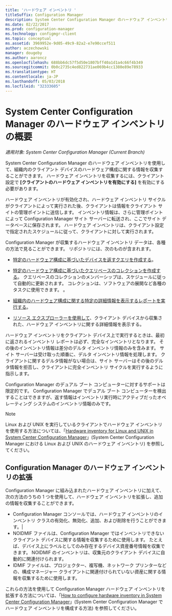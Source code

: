 ```yaml
---
title: 'ハードウェア インベントリ '
titleSuffix: Configuration Manager
description: System Center Configuration Manager のハードウェア インベントリの概要について説明します。
ms.date: 02/22/2017
ms.prod: configuration-manager
ms.technology: configmgr-client
ms.topic: conceptual
ms.assetid: 3969952e-9d05-49c9-82a2-e7e90ccef511
author: aczechowski
manager: dougeby
ms.author: aaroncz
ms.openlocfilehash: 688bb6dc57f5d50e1807bff40a1d1a4c66f4b349
ms.sourcegitcommit: 0b0c2735c4ed822731ae069b4cc1380e89e78933
ms.translationtype: HT
ms.contentlocale: ja-JP
ms.lasthandoff: 05/03/2018
ms.locfileid: "32333605"
---
```

# <a name="introduction-to-hardware-inventory-in-system-center-configuration-manager"></a>System Center Configuration Manager のハードウェア インベントリの概要

*適用対象: System Center Configuration Manager (Current Branch)*

System Center Configuration Manager のハードウェア インベントリを使用して、組織内のクライアント デバイスのハードウェア構成に関する情報を収集することができます。 ハードウェア インベントリを収集するには、クライアント設定で **[クライアントのハードウェア インベントリを有効にする]** を有効にする必要があります。  

 ハードウェア インベントリが有効化され、ハードウェア インベントリ サイクルがクライアントによって実行された後、クライアントは情報をクライアント サイトの管理ポイントに送信します。 インベントリ情報は、さらに管理ポイントによって Configuration Manager サイト サーバーに転送され、ここでサイト データベースに保存されます。 ハードウェア インベントリは、クライアント設定で指定されたスケジュールに従って、クライアントに対して実行されます。  

 Configuration Manager が収集するハードウェア インベントリ データは、各種の方法で見ることができます。 リポジトリには、次のものが含まれます。  

-   [特定のハードウェア構成に基づいたデバイスを返すクエリを作成する](../../../../core/servers/manage/queries-technical-reference.md)。  

-   [特定のハードウェア構成に基づいたクエリベースのコレクションを作成する](../../../../core/clients/manage/collections/introduction-to-collections.md)。 クエリベースのコレクションのメンバーシップは、スケジュールに従って自動的に更新されます。 コレクションは、ソフトウェアの展開など各種のタスクに使用できます。 。  

-   [組織内のハードウェア構成に関する特定の詳細情報を表示するレポートを実行する](../../../../core/servers/manage/reporting.md)。   

-   [リソース エクスプローラーを使用して](../../../../core/clients/manage/inventory/use-resource-explorer-to-view-hardware-inventory.md)、クライアント デバイスから収集された、ハードウェア インベントリに関する詳細情報を表示する。   

 ハードウェア インベントリをクライアント デバイス上で実行するときは、最初に返されるインベントリ レポートは必ず、完全なインベントリとなります。 その後のインベントリ情報は差分のデルタ インベントリ情報のみを含みます。 サイト サーバーは受け取った順番に、デルタ インベントリ情報を処理します。 クライアントに関するデルタ情報がない場合は、サイト サーバーはその後のデルタ情報を拒否し、クライアントに完全インベントリ サイクルを実行するように指示します。  

 Configuration Manager のデュアル ブート コンピューターに対するサポートは限定的です。 Configuration Manager でデュアル ブート コンピューターを検出することはできますが、返す情報はインベントリ実行時にアクティブだったオペレーティング システムのインベントリ情報のみです。  

> [!NOTE]  
>  Linux および UNIX を実行しているクライアントでハードウェア インベントリを使用する方法については、「[Hardware inventory for Linux and UNIX in System Center Configuration Manager](../../../../core/clients/manage/inventory/hardware-inventory-for-linux-and-unix.md)」(System Center Configuration Manager における Linux および UNIX のハードウェア インベントリ) を参照してください。  

## <a name="extending-configuration-manager-hardware-inventory"></a>Configuration Manager のハードウェア インベントリの拡張  
 Configuration Manager に組み込まれたハードウェア インベントリに加えて、次の方法のうちの 1 つを使用して、ハードウェア インベントリを拡張し、追加の情報を収集することができます。  

- Configuration Manager コンソールでは、ハードウェア インベントリのインベントリ クラスの有効化、無効化、追加、および削除を行うことができます。|  
- NOIDMIF ファイルは、Configuration Manager ではインベントリできないクライアント デバイスに関する情報を収集するために使用します。 たとえば、デバイス上にラベルとしてのみ存在するデバイス資産番号情報を収集できます。 NOIDMIF のインベントリは、収集元のクライアント デバイスに自動的に関連付けられます。  
- IDMIF ファイルは、プロジェクター、複写機、ネットワーク プリンターなどの、構成マネージャー クライアントに関連付けられていない資産に関する情報を収集するために使用します。  

 これらの方法を使用して Configuration Manager ハードウェア インベントリを拡張する方法については、「[How to configure hardware inventory in System Center Configuration Manager](../../../../core/clients/manage/inventory/configure-hardware-inventory.md)」(System Center Configuration Manager でハードウェア インベントリを構成する方法) を参照してください。  
